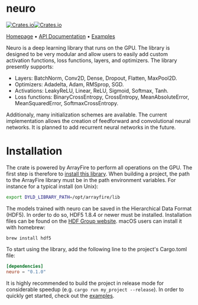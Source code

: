 # neuro 
[![Crates.io](https://img.shields.io/crates/v/neuro.svg)](https://crates.io/crates/neuro/)[![Crates.io](https://img.shields.io/crates/l/neuro.svg)](https://opensource.org/licenses/BSD-3-Clause)

[Homepage](https://srenevey.github.io/neuro) • [API Documentation](https://srenevey.github.io/neuro/api/neuro) • [Examples](https://srenevey.github.io/neuro/examples)

Neuro is a deep learning library that runs on the GPU. The library is designed to be very modular and allow users to easily add custom activation functions, loss functions, layers, and optimizers.
The library presently supports:

  * Layers: BatchNorm, Conv2D, Dense, Dropout, Flatten, MaxPool2D.
  * Optimizers: Adadelta, Adam, RMSprop, SGD.
  * Activations: LeakyReLU, Linear, ReLU, Sigmoid, Softmax, Tanh.
  * Loss functions: BinaryCrossEntropy, CrossEntropy, MeanAbsoluteError, MeanSquaredError, SoftmaxCrossEntropy.

Additionaly, many initialization schemes are available. The current implementation allows the creation of feedforward and convolutional neural networks. It is planned to add recurrent neural networks in the future.

# Installation
The crate is powered by ArrayFire to perform all operations on the GPU. The first step is therefore to [install this library](https://crates.io/crates/arrayfire). When building a project, the path to the ArrayFire library must be in the path environment variables. For instance for a typical install (on Unix):
```bash
export DYLD_LIBRARY_PATH=/opt/arrayfire/lib
```

The models trained with neuro can be saved in the Hierarchical Data Format (HDF5). In order to do so, HDF5 1.8.4 or newer must be installed. Installation files can be found on the [HDF Group website](https://www.hdfgroup.org/downloads/hdf5). macOS users can install it with homebrew:

```shell
brew install hdf5
````

To start using the library, add the following line to the project's Cargo.toml file:
```toml
[dependencies]
neuro = "0.1.0"
```

It is highly recommended to build the project in release mode for considerable speedup (e.g. `cargo run my_project --release`).
In order to quickly get started, check out the [examples](https://srenevey.github.io/neuro/examples).


